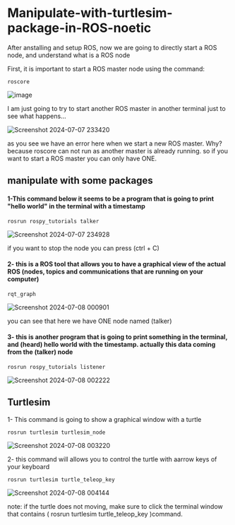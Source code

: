 # Manipulate-with-turtlesim-package-in-ROS-noetic

After anstalling and setup ROS, now we are going to directly start a ROS node, and understand what is a ROS node

First, it is important to start a ROS master node using the command: 
```
roscore
```
![image](https://github.com/khawla-cs/Manipulate-with-turtlesim-package-in-ROS-noetic/assets/173630971/8762e500-7918-425a-9dce-d1f45650355e)

I am just going to try to start another ROS master in another terminal just to see what happens...

![Screenshot 2024-07-07 233420](https://github.com/khawla-cs/Manipulate-with-turtlesim-package-in-ROS-noetic/assets/173630971/3dbaff4b-9321-4fcd-a8c6-4de817b7bb47)

as you see we have an error here when we start a new ROS master. Why? because roscore can not run as another master is already running. so if you want to start a ROS master you can only have ONE.

## manipulate with some packages

#### 1-This command below it seems to be a program that is going to print "hello world" in the terminal with a timestamp
```
rosrun rospy_tutorials talker
```

![Screenshot 2024-07-07 234928](https://github.com/khawla-cs/Manipulate-with-turtlesim-package-in-ROS-noetic/assets/173630971/ca121e75-8888-4178-bda5-e63c714d0d3d)

if you want to stop the node you can press (ctrl + C)

#### 2- this is a ROS tool that allows you to have a graphical view of the actual ROS (nodes, topics and communications that are running on your computer)
```
rqt_graph
```
![Screenshot 2024-07-08 000901](https://github.com/khawla-cs/Manipulate-with-turtlesim-package-in-ROS-noetic/assets/173630971/36dc8b47-21e5-4e14-8e5a-947d8b64d8af)

you can see that here we have ONE node named (talker)

#### 3- this is another program that is going to print something in the terminal, and (heard) hello world with the timestamp. actually this data coming from the (talker) node
```
rosrun rospy_tutorials listener
```
![Screenshot 2024-07-08 002222](https://github.com/khawla-cs/Manipulate-with-turtlesim-package-in-ROS-noetic/assets/173630971/3ab7b796-d781-4e3c-8282-8015976e58e3)

## Turtlesim

1- This command is going to show a graphical window with a turtle
```
rosrun turtlesim turtlesim_node
```
![Screenshot 2024-07-08 003220](https://github.com/khawla-cs/Manipulate-with-turtlesim-package-in-ROS-noetic/assets/173630971/cc32539e-8b14-4dbf-90cd-8e9759916c60)

2- this command will allows you to control the turtle with aarrow keys of your keyboard

```
rosrun turtlesim turtle_teleop_key
```
![Screenshot 2024-07-08 004144](https://github.com/khawla-cs/Manipulate-with-turtlesim-package-in-ROS-noetic/assets/173630971/744a27f1-df51-4e01-9465-fdf3d58cf854)

note: if the turtle does not moving, make sure to click the terminal window that contains ( rosrun turtlesim turtle_teleop_key )command.






